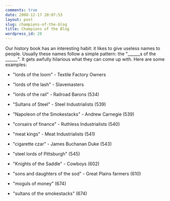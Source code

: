 ```yaml
---
comments: true
date: 2008-12-17 20:07:53
layout: post
slug: champions-of-the-blog
title: Champions of the Blog
wordpress_id: 28
---
```


Our history book has an interesting habit: it likes to give useless names to people. Usually these names follow a simple pattern: the "______s of the ______". It gets awfully hilarious what they can come up with. Here are some examples:






  * "lords of the loom" - Textile Factory Owners 

  * "lords of the lash" - Slavemasters 

  * "lords of the rail" - Railroad Barons (534) 

  * "Sultans of Steel" - Steel Industrialists (539) 

  * "Napoleon of the Smokestacks" - Andrew Carnegie (539) 

  * "corsairs of finance" - Ruthless Industrialists (540) 

  * "meat kings" - Meat Industrialists (541) 

  * "cigarette czar" - James Buchanan Duke (543) 

  * "steel lords of Pittsburgh" (545) 

  * "Knights of the Saddle" - Cowboys (602) 

  * "sons and daughters of the sod" - Great Plains farmers (610) 

  * "moguls of money" (674) 

  * "sultans of the smokestacks" (674)
